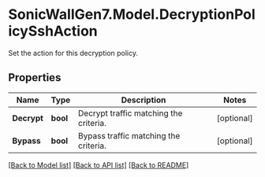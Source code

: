 # SonicWallGen7.Model.DecryptionPolicySshAction
Set the action for this decryption policy.

## Properties

Name | Type | Description | Notes
------------ | ------------- | ------------- | -------------
**Decrypt** | **bool** | Decrypt traffic matching the criteria. | [optional] 
**Bypass** | **bool** | Bypass traffic matching the criteria. | [optional] 

[[Back to Model list]](../README.md#documentation-for-models) [[Back to API list]](../README.md#documentation-for-api-endpoints) [[Back to README]](../README.md)

